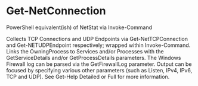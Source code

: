 # Get-NetConnection
PowerShell equivalent(ish) of NetStat via Invoke-Command

 Collects TCP Connections and UDP Endpoints via Get-NetTCPConnection and Get-NETUDPEndpoint respectively; wrapped within Invoke-Command.
 Links the OwningProcess to Services and/or Processes with the GetServiceDetails and/or GetProcessDetails parameters.
 The Windows Firewall log can be parsed via the GetFirewallLog parameter.
 Output can be focused by specifying various other parameters (such as Listen, IPv4, IPv6, TCP and UDP).  See Get-Help Detailed or Full for more information.
